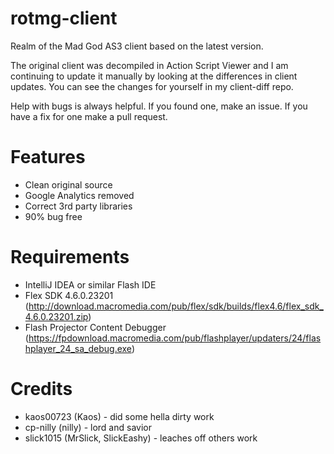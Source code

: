 # rotmg-client
Realm of the Mad God AS3 client based on the latest version.

The original client was decompiled in Action Script Viewer and I am continuing to update it manually by looking at the differences in client updates. You can see the changes for yourself in my client-diff repo.

Help with bugs is always helpful. If you found one, make an issue. If you have a fix for one make a pull request.

# Features

- Clean original source
- Google Analytics removed
- Correct 3rd party libraries
- 90% bug free

# Requirements

- IntelliJ IDEA or similar Flash IDE
- Flex SDK 4.6.0.23201 (http://download.macromedia.com/pub/flex/sdk/builds/flex4.6/flex_sdk_4.6.0.23201.zip)
- Flash Projector Content Debugger (https://fpdownload.macromedia.com/pub/flashplayer/updaters/24/flashplayer_24_sa_debug.exe)

# Credits

- kaos00723 (Kaos) - did some hella dirty work
- cp-nilly	(nilly) - lord and savior
- slick1015 (MrSlick, SlickEashy) - leaches off others work
